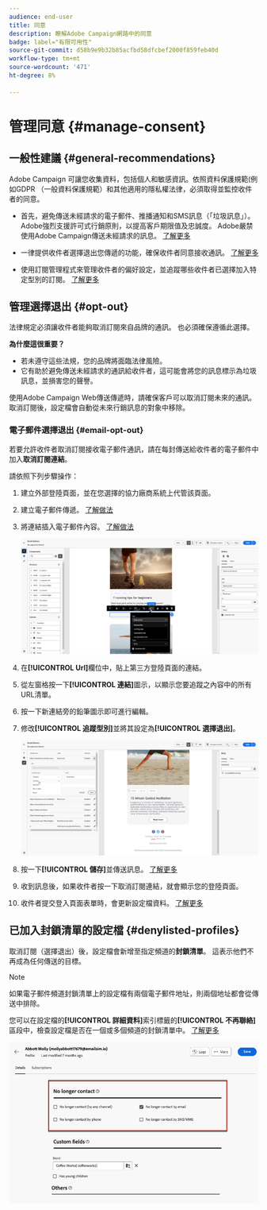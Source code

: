 ```yaml
---
audience: end-user
title: 同意
description: 瞭解Adobe Campaign網路中的同意
badge: label="有限可用性"
source-git-commit: d58b9e9b32b85acfbd58dfcbef2000f859feb40d
workflow-type: tm+mt
source-wordcount: '471'
ht-degree: 8%

---
```


# 管理同意 {#manage-consent}

## 一般性建議 {#general-recommendations}

Adobe Campaign 可讓您收集資料，包括個人和敏感資訊。依照資料保護規範(例如GDPR （一般資料保護規範）和其他適用的隱私權法律，必須取得並監控收件者的同意。

* 首先，避免傳送未經請求的電子郵件、推播通知和SMS訊息（「垃圾訊息」）。 Adobe強烈支援許可式行銷原則，以提高客戶期限值及忠誠度。 Adobe嚴禁使用Adobe Campaign傳送未經請求的訊息。 [了解更多](#denylisted-profiles)

* 一律提供收件者選擇退出您傳遞的功能，確保收件者同意接收通訊<!-- and keep honoring opt-out requests as quickly as possible-->。 [了解更多](#opt-out)

* 使用訂閱管理程式來管理收件者的偏好設定，並追蹤哪些收件者已選擇加入特定型別的訂閱。 [了解更多](../../delivery/using/about-services-and-subscriptions.md)

## 管理選擇退出 {#opt-out}

法律規定必須讓收件者能夠取消訂閱來自品牌的通訊。 也必須確保遵循此選擇。<!--Learn more about the applicable legislation in the [Adobe Campaign Classic v7 documentation](https://experienceleague.adobe.com/docs/campaign-classic/using/getting-started/privacy/privacy-and-recommendations.html#privacy-regulations){target="_blank"}.-->

**為什麼這很重要？**

* 若未遵守這些法規，您的品牌將面臨法律風險。
* 它有助於避免傳送未經請求的通訊給收件者，這可能會將您的訊息標示為垃圾訊息，並損害您的聲譽。

使用Adobe Campaign Web傳送傳遞時，請確保客戶可以取消訂閱未來的通訊。 取消訂閱後，設定檔會自動從未來行銷訊息的對象中移除。

### 電子郵件選擇退出 {#email-opt-out}

若要允許收件者取消訂閱接收電子郵件通訊，請在每封傳送給收件者的電子郵件中加入&#x200B;**取消訂閱連結**。

請依照下列步驟操作：

1. 建立外部登陸頁面，並在您選擇的協力廠商系統上代管該頁面。

1. 建立電子郵件傳遞。 [了解做法](../email/create-email.md)

1. 將連結插入電子郵件內容。 [了解做法](../email/message-tracking.md#insert-links)

   ![將連結插入電子郵件內容](../email/assets/message-tracking-insert-link.png)

1. 在&#x200B;**[!UICONTROL Url]**&#x200B;欄位中，貼上第三方登陸頁面的連結。

1. 從左窗格按一下&#x200B;**[!UICONTROL 連結]**&#x200B;圖示，以顯示您要追蹤之內容中的所有URL清單。

1. 按一下新連結旁的鉛筆圖示即可進行編輯。

1. 修改&#x200B;**[!UICONTROL 追蹤型別]**&#x200B;並將其設定為&#x200B;**[!UICONTROL 選擇退出]**。

   ![編輯選擇退出的追蹤型別](../email/assets/message-tracking-edit-a-link.png)

1. 按一下&#x200B;**[!UICONTROL 儲存]**&#x200B;並傳送訊息。 [了解更多](../monitor/prepare-send.md)

1. 收到訊息後，如果收件者按一下取消訂閱連結，就會顯示您的登陸頁面。

1. 收件者提交登入頁面表單時，會更新設定檔資料。 [了解更多](#denylisted-profiles)

<!--Any other option available such as one-click opt-out link or List-Unsubscribe (to include an unsubscribe link in the email header) to enable opt-out in a delivery?-->

## 已加入封鎖清單的設定檔 {#denylisted-profiles}

取消訂閱（選擇退出）後，設定檔會新增至指定頻道的&#x200B;**封鎖清單**。 這表示他們不再成為任何傳送的目標。

>[!NOTE]
>
>如果電子郵件頻道封鎖清單上的設定檔有兩個電子郵件地址，則兩個地址都會從傳送中排除。

您可以在設定檔的&#x200B;**[!UICONTROL 詳細資料]**&#x200B;索引標籤的&#x200B;**[!UICONTROL 不再聯絡]**&#x200B;區段中，檢查設定檔是否在一個或多個頻道的封鎖清單中。 [了解更多](../audience/about-recipients.md#access)

![在設定檔詳細資料中檢查封鎖清單狀態](assets/profile-no-longer-contact.png)

<!--Denylisted status on quarantine list

Additionally, when recipients report your message as spam, or reply to an SMS message with a keyword such as "STOP", their address or phone number is quarantined with the **[!UICONTROL Denylisted]** status. Their profile is updated accordingly.

QUESTION: When a user marks an email as spam, is the profile's No longer contact section also updated? Apparently no (not the same = quarantine vs denylist)

>[!NOTE]
>
>The **[!UICONTROL Denylisted]** status refers to the address only, the profile is not on the denylist, so that the user continues receiving SMS messages and push notifications.

Learn more about Feedback loops in the [Delivery Best Practices Guide](https://experienceleague.adobe.com/docs/deliverability-learn/deliverability-best-practice-guide/transition-process/infrastructure.html#feedback-loops){target="_blank"}.

Learn more about quarantine in the [Campaign v8 (client console) documentation](https://experienceleague.adobe.com/docs/campaign/campaign-v8/send/failures/quarantines.html#non-deliverable-bounces){target="_blank"}.-->
